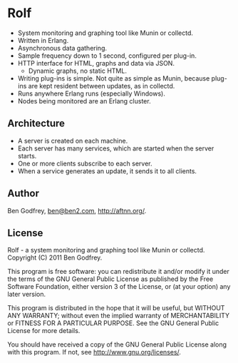 Rolf
====

- System monitoring and graphing tool like Munin or collectd.
- Written in Erlang.
- Asynchronous data gathering.
- Sample frequency down to 1 second, configured per plug-in.
- HTTP interface for HTML, graphs and data via JSON.
  - Dynamic graphs, no static HTML.
- Writing plug-ins is simple. Not quite as simple as Munin, because plug-ins are
  kept resident between updates, as in collectd.
- Runs anywhere Erlang runs (especially Windows).
- Nodes being monitored are an Erlang cluster.

Architecture
------------

- A server is created on each machine.
- Each server has many services, which are started when the server starts.
- One or more clients subscribe to each server.
- When a service generates an update, it sends it to all clients.

Author
------

Ben Godfrey, ben@ben2.com, http://aftnn.org/.

License
-------

Rolf - a system monitoring and graphing tool like Munin or collectd.
Copyright (C) 2011 Ben Godfrey.

This program is free software: you can redistribute it and/or modify
it under the terms of the GNU General Public License as published by
the Free Software Foundation, either version 3 of the License, or
(at your option) any later version.

This program is distributed in the hope that it will be useful,
but WITHOUT ANY WARRANTY; without even the implied warranty of
MERCHANTABILITY or FITNESS FOR A PARTICULAR PURPOSE. See the
GNU General Public License for more details.

You should have received a copy of the GNU General Public License
along with this program. If not, see <http://www.gnu.org/licenses/>.
